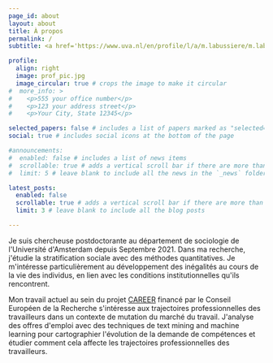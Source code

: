 ```yaml
---
page_id: about
layout: about
title: À propos
permalink: /
subtitle: <a href='https://www.uva.nl/en/profile/l/a/m.labussiere/m.labussiere.html'>Université d'Amsterdam</a>. Enseignante-chercheuse en sociologie

profile:
  align: right
  image: prof_pic.jpg
  image_circular: true # crops the image to make it circular
#  more_info: >
#    <p>555 your office number</p>
#    <p>123 your address street</p>
#    <p>Your City, State 12345</p>

selected_papers: false # includes a list of papers marked as "selected={true}"
social: true # includes social icons at the bottom of the page

#announcements:
#  enabled: false # includes a list of news items
#  scrollable: true # adds a vertical scroll bar if there are more than 3 news items
#  limit: 5 # leave blank to include all the news in the `_news` folder

latest_posts:
  enabled: false
  scrollable: true # adds a vertical scroll bar if there are more than 3 new posts items
  limit: 3 # leave blank to include all the blog posts

---
```

Je suis chercheuse postdoctorante au département de sociologie de l'Université d'Amsterdam depuis Septembre 2021. Dans ma recherche, j'étudie la stratification sociale avec des méthodes quantitatives. Je m'intéresse particulièrement au développement des inégalités au cours de la vie des individus, en lien avec les conditions institutionnelles qu'ils rencontrent.

Mon travail actuel au sein du projet [CAREER](https://careerproject.eu/) financé par le Conseil Européen de la Recherche s'intéresse aux trajectoires professionnelles des travailleurs dans un contexte de mutation du marché du travail. J'analyse des offres d'emploi avec des techniques de text mining and machine learning pour cartographier l'évolution de la demande de compétences et étudier comment cela affecte les trajectoires professionnelles des travailleurs. 

